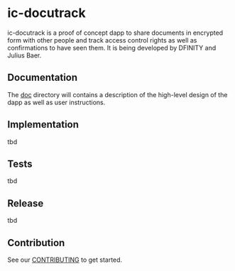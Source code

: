 # ic-docutrack

ic-docutrack is a proof of concept dapp to share documents in encrypted form with other people and track access control rights as well as confirmations to have seen them. It is being developed by DFINITY and Julius Baer.

## Documentation

The [doc](doc/) directory will contains a description of the high-level design of the dapp as well as user instructions.

## Implementation

tbd

## Tests

tbd

## Release

tbd

## Contribution

See our [CONTRIBUTING](.github/CONTRIBUTING.md) to get started.
